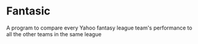 # Fantasic
A program to compare every Yahoo fantasy league team's performance to all the other teams in the same league
